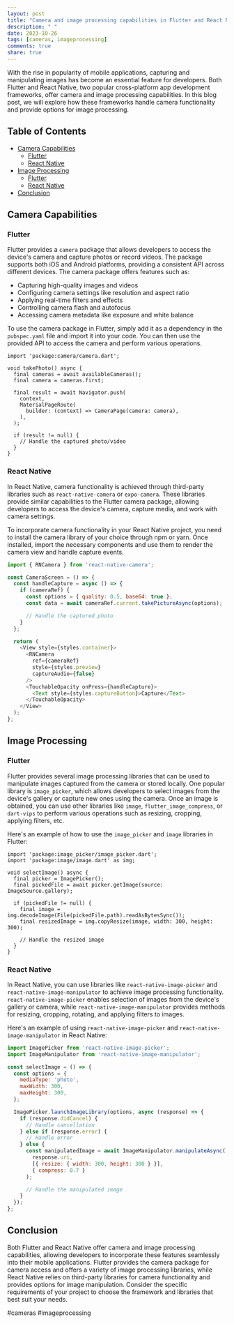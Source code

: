 ```yaml
---
layout: post
title: "Camera and image processing capabilities in Flutter and React Native"
description: " "
date: 2023-10-26
tags: [cameras, imageprocessing]
comments: true
share: true
---
```


With the rise in popularity of mobile applications, capturing and manipulating images has become an essential feature for developers. Both Flutter and React Native, two popular cross-platform app development frameworks, offer camera and image processing capabilities. In this blog post, we will explore how these frameworks handle camera functionality and provide options for image processing.

## Table of Contents
- [Camera Capabilities](#camera-capabilities)
  - [Flutter](#flutter)
  - [React Native](#react-native)
- [Image Processing](#image-processing)
  - [Flutter](#flutter)
  - [React Native](#react-native)
- [Conclusion](#conclusion)

## Camera Capabilities

### Flutter

Flutter provides a `camera` package that allows developers to access the device's camera and capture photos or record videos. The package supports both iOS and Android platforms, providing a consistent API across different devices. The camera package offers features such as:
- Capturing high-quality images and videos
- Configuring camera settings like resolution and aspect ratio
- Applying real-time filters and effects
- Controlling camera flash and autofocus
- Accessing camera metadata like exposure and white balance

To use the camera package in Flutter, simply add it as a dependency in the `pubspec.yaml` file and import it into your code. You can then use the provided API to access the camera and perform various operations.

```flutter
import 'package:camera/camera.dart';

void takePhoto() async {
  final cameras = await availableCameras();
  final camera = cameras.first;

  final result = await Navigator.push(
    context,
    MaterialPageRoute(
      builder: (context) => CameraPage(camera: camera),
    ),
  );

  if (result != null) {
    // Handle the captured photo/video
  }
}
```

### React Native

In React Native, camera functionality is achieved through third-party libraries such as `react-native-camera` or `expo-camera`. These libraries provide similar capabilities to the Flutter camera package, allowing developers to access the device's camera, capture media, and work with camera settings.

To incorporate camera functionality in your React Native project, you need to install the camera library of your choice through npm or yarn. Once installed, import the necessary components and use them to render the camera view and handle capture events.

```javascript
import { RNCamera } from 'react-native-camera';

const CameraScreen = () => {
  const handleCapture = async () => {
    if (cameraRef) {
      const options = { quality: 0.5, base64: true };
      const data = await cameraRef.current.takePictureAsync(options);

      // Handle the captured photo
    }
  };

  return (
    <View style={styles.container}>
      <RNCamera
        ref={cameraRef}
        style={styles.preview}
        captureAudio={false}
      />
      <TouchableOpacity onPress={handleCapture}>
        <Text style={styles.captureButton}>Capture</Text>
      </TouchableOpacity>
    </View>
  );
};
```

## Image Processing

### Flutter

Flutter provides several image processing libraries that can be used to manipulate images captured from the camera or stored locally. One popular library is `image_picker`, which allows developers to select images from the device's gallery or capture new ones using the camera. Once an image is obtained, you can use other libraries like `image`, `flutter_image_compress`, or `dart-vips` to perform various operations such as resizing, cropping, applying filters, etc.

Here's an example of how to use the `image_picker` and `image` libraries in Flutter:

```flutter
import 'package:image_picker/image_picker.dart';
import 'package:image/image.dart' as img;

void selectImage() async {
  final picker = ImagePicker();
  final pickedFile = await picker.getImage(source: ImageSource.gallery);

  if (pickedFile != null) {
    final image = img.decodeImage(File(pickedFile.path).readAsBytesSync());
    final resizedImage = img.copyResize(image, width: 300, height: 300);

    // Handle the resized image
  }
}
```

### React Native

In React Native, you can use libraries like `react-native-image-picker` and `react-native-image-manipulator` to achieve image processing functionality. `react-native-image-picker` enables selection of images from the device's gallery or camera, while `react-native-image-manipulator` provides methods for resizing, cropping, rotating, and applying filters to images.

Here's an example of using `react-native-image-picker` and `react-native-image-manipulator` in React Native:

```javascript
import ImagePicker from 'react-native-image-picker';
import ImageManipulator from 'react-native-image-manipulator';

const selectImage = () => {
  const options = {
    mediaType: 'photo',
    maxWidth: 300,
    maxHeight: 300,
  };

  ImagePicker.launchImageLibrary(options, async (response) => {
    if (response.didCancel) {
      // Handle cancellation
    } else if (response.error) {
      // Handle error
    } else {
      const manipulatedImage = await ImageManipulator.manipulateAsync(
        response.uri,
        [{ resize: { width: 300, height: 300 } }],
        { compress: 0.7 }
      );

      // Handle the manipulated image
    }
  });
};
```

## Conclusion

Both Flutter and React Native offer camera and image processing capabilities, allowing developers to incorporate these features seamlessly into their mobile applications. Flutter provides the camera package for camera access and offers a variety of image processing libraries, while React Native relies on third-party libraries for camera functionality and provides options for image manipulation. Consider the specific requirements of your project to choose the framework and libraries that best suit your needs.

#cameras #imageprocessing